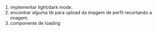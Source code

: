1. implementar light/dark mode.
2. encontrar alguma lib para upload da imagem de perfil recortando a imagem.
3. componente de loading